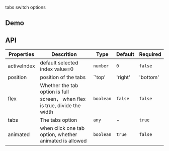 tabs switch options

## Demo

## API

| Properties  | Descrition                                                                  | Type                                  | Default | Required |
| ----------- | --------------------------------------------------------------------------- | ------------------------------------- | ------- | -------- |
| activeIndex | default selected index value=0                                              | `number`                              | `0`     | `false`  |
| position    | position of the tabs                                                        | `'top' | 'right' | 'bottom' | 'left'` | `'top'` | `false`  |
| flex        | Whether the tab option is full screen， when flex is true, divide the width | `boolean`                             | `false` | `false`  |
| tabs        | The tabs option                                                             | `any`                                 | -       | `true`   |
| animated    | when click one tab option, whether animated is allowed                      | `boolean`                             | `true`  | `false`  |
